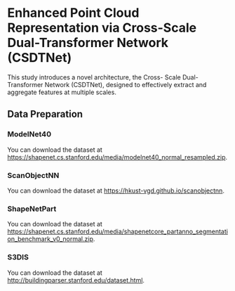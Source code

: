 # Enhanced Point Cloud Representation via Cross-Scale Dual-Transformer Network (CSDTNet)
 This study introduces a novel architecture, the Cross- Scale Dual-Transformer Network (CSDTNet), designed to effectively extract and aggregate features at multiple scales.


## Data Preparation
### ModelNet40
You can download the dataset at https://shapenet.cs.stanford.edu/media/modelnet40_normal_resampled.zip.
### ScanObjectNN 
You can download the dataset at https://hkust-vgd.github.io/scanobjectnn.
### ShapeNetPart
You can download the dataset at https://shapenet.cs.stanford.edu/media/shapenetcore_partanno_segmentation_benchmark_v0_normal.zip.
### S3DIS 
You can download the dataset at http://buildingparser.stanford.edu/dataset.html.
